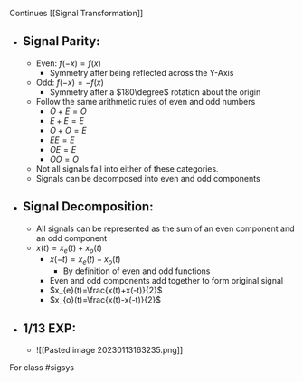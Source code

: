 Continues [[Signal Transformation]]
- ## Signal Parity:
	- Even: $f(-x) = f(x)$
		- Symmetry after being reflected across the Y-Axis
	- Odd: $f(-x)=-f(x)$
		- Symmetry after a $180\degree$ rotation about the origin
	- Follow the same arithmetic rules of even and odd numbers
		- $O+E=O$
		- $E+E=E$
		- $O+O=E$
		- $EE=E$
		- $OE=E$
		- $OO=O$
	- Not all signals fall into either of these categories. 
	- Signals can be decomposed into even and odd components
- ## Signal Decomposition:
	- All signals can be represented as the sum of an even component and an odd component
	- $x(t)=x_{e}(t)+x_{o}(t)$
		- $x(-t)=x_{e}(t)-x_{o}(t)$
			- By definition of even and odd functions
		- Even and odd components add together to form original signal
		- $x_{e}(t)=\frac{x(t)+x(-t)}{2}$
		- $x_{o}(t)=\frac{x(t)-x(-t)}{2}$
- ## 1/13 EXP:
	- ![[Pasted image 20230113163235.png]]

For class #sigsys 